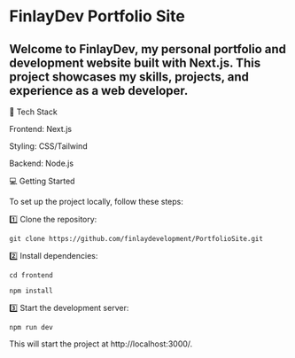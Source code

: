 # FinlayDev Portfolio Site

Welcome to FinlayDev, my personal portfolio and development website built with Next.js. This project showcases my skills, projects, and experience as a web developer.
---
🚀 Tech Stack

Frontend: Next.js 

Styling: CSS/Tailwind

Backend: Node.js

💻 Getting Started

To set up the project locally, follow these steps:

1️⃣ Clone the repository:

```git clone https://github.com/finlaydevelopment/PortfolioSite.git```


2️⃣ Install dependencies:

```cd frontend```

```npm install```

3️⃣ Start the development server:

```npm run dev```

This will start the project at http://localhost:3000/.
